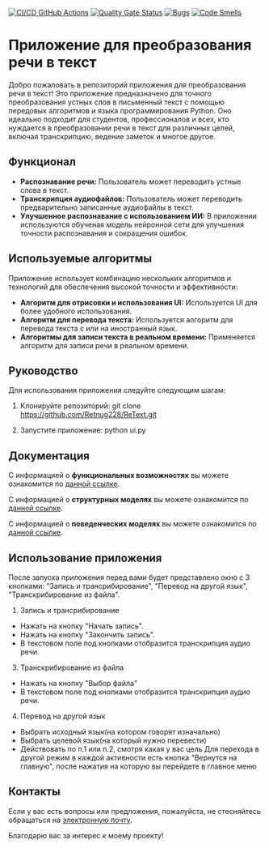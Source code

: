 [![CI/CD GitHub Actions](https://github.com/Retnug228/ReText/actions/workflows/python-app.yml/badge.svg)](https://github.com/Retnug228/ReText/actions/workflows/python-app.yml)
[![Quality Gate Status](https://sonarcloud.io/api/project_badges/measure?project=Retnug228_ReText&metric=alert_status)](https://sonarcloud.io/summary/new_code?id=Retnug228_ReText)
[![Bugs](https://sonarcloud.io/api/project_badges/measure?project=Retnug228_ReText&metric=bugs)](https://sonarcloud.io/summary/new_code?id=Retnug228_ReText)
[![Code Smells](https://sonarcloud.io/api/project_badges/measure?project=Retnug228_ReText&metric=code_smells)](https://sonarcloud.io/summary/new_code?id=Retnug228_ReText)

# Приложение для преобразования речи в текст

Добро пожаловать в репозиторий приложения для преобразования речи в текст! Это приложение предназначено для точного преобразования устных слов в письменный текст с помощью передовых алгоритмов и языка программирования Python. Оно идеально подходит для студентов, профессионалов и всех, кто нуждается в преобразовании речи в текст для различных целей, включая транскрипцию, ведение заметок и многое другое.

## Функционал

- **Распознавание речи:** Пользователь может переводить устные слова в текст.
- **Транскрипция аудиофайлов:** Пользователь может переводить предварительно записанные аудиофайлы в текст.
- **Улучшенное распознавание с использованием ИИ:** В приложении используются обученая модель нейронной сети для улучшения точности распознавания и сокращения ошибок.

## Используемые алгоритмы

Приложение использует комбинацию нескольких алгоритмов и технологий для обеспечения высокой точности и эффективности:

- **Алгоритм для отрисовки и использования UI:** Используется UI для более удобного использования.
- **Алгоритм для перевода текста:** Используется алгоритм для перевода текста с или на иностранный язык.
- **Алгоритмы для записи текста в реальном времени:** Применяется алгоритм для записи речи в реальном времени.

## Руководство

Для использования приложения следуйте следующим шагам:

1. Клонируйте репозиторий:
git clone https://github.com/Retnug228/ReText.git

2. Запустите приложение:
python ui.py

## Документация

С информацией о **функциональных возможностях** вы можете ознакомится по [данной ссылке](https://github.com/Retnug228/Lab3Orpo/blob/master/docs/functions.md).

С информацией о **структурных моделях** вы можете ознакомится по [данной ссылке](https://github.com/Retnug228/Lab3Orpo/blob/master/docs/struct.md).

C информацией о **поведенческих моделях** вы можете ознакомится по [данной ссылке](https://github.com/Retnug228/Lab3Orpo/blob/master/docs/behavior.md).


## Использование приложения
После запуска приложения перед вами будет представлено окно с 3 кнопками: "Запись и трансрибирование", "Перевод на другой язык", "Транскрибирование из файла".
1. Запись и трансрибирование
  - Нажать на кнопку "Начать запись".
  - Нажать на кнопку "Закончить запись".
  - В текстовом поле под кнопками отобразится транскрипция аудио речи.
3. Транскрибирование из файла
  - Нажать на кнопку "Выбор файла"
  - В текстовом поле под кнопками отобразится транскрипция аудио речи.
4. Перевод на другой язык
  - Выбрать исходный язык(на котором говорят изначально)
  - Выбрать целевой язык(на который нужно перевести)
  - Действовать по п.1 или п.2, смотря какая у вас цель
Для перехода в другой режим в каждой активности есть кнопка "Вернутся на главную", после нажатия на которую вы перейдете в главное меню

## Контакты

Если у вас есть вопросы или предложения, пожалуйста, не стесняйтесь обращаться на [электронную почту](mailto:retnug2005@gmail.com).

Благодарю вас за интерес к моему проекту!
